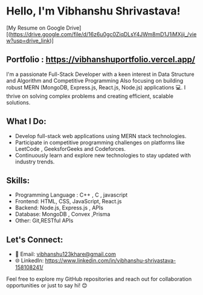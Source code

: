 # Hello, I'm Vibhanshu Shrivastava!

[My Resume on Google Drive][(https://drive.google.com/file/d/16z6u0gc0ZiqDLsY4JWm8mD1J1iMXjji_/view?usp=drive_link)]

## Portfolio : https://vibhanshuportfolio.vercel.app/

I'm a passionate Full-Stack Developer with a keen interest in  Data Structure and Algorithm and Competitive Programming Also focusing on building robust MERN (MongoDB, Express.js, React.js, Node.js) applications 💻. I thrive on solving complex problems and creating efficient, scalable solutions.

## What I Do:

- Develop full-stack web applications using MERN stack technologies.
- Participate in competitive programming challenges on platforms like LeetCode , GeeksforGeeks and  Codeforces.
- Continuously learn and explore new technologies to stay updated with industry trends.

## Skills:
- Programming Language : C++ , C  , javascript
- Frontend: HTML, CSS, JavaScript, React.js
- Backend: Node.js, Express.js , APIs 
- Database: MongoDB , Convex ,Prisma
- Other: Git,RESTful APIs

## Let's Connect:

- 📧 Email: vibhanshu123khare@gmail.com
- 🌐 LinkedIn: https://www.linkedin.com/in/vibhanshu-shrivastava-158108241/

Feel free to explore my GitHub repositories and reach out for collaboration opportunities or just to say hi! 😊

